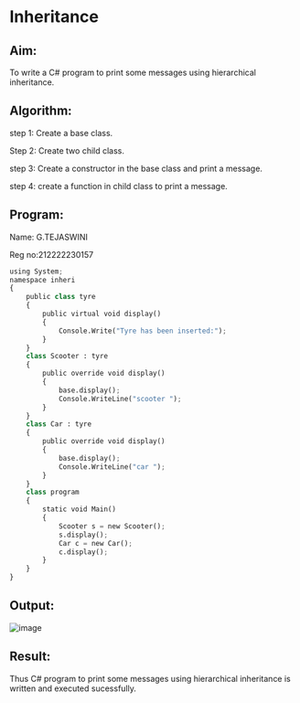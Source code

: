# Inheritance

## Aim:
To write a C# program to print some messages using hierarchical inheritance.


## Algorithm:

step 1: Create a base class.

Step 2: Create two child class.

step 3: Create a constructor in the base class and print a message.

step 4: create a function in child class to print a message.


## Program:

Name: G.TEJASWINI

Reg no:212222230157

```python
using System;
namespace inheri
{
    public class tyre
    {
        public virtual void display()
        {
            Console.Write("Tyre has been inserted:");
        }
    }
    class Scooter : tyre
    {
        public override void display()
        {
            base.display(); 
            Console.WriteLine("scooter ");
        }
    }
    class Car : tyre
    {
        public override void display()
        {
            base.display();
            Console.WriteLine("car ");
        }
    }
    class program
    {
        static void Main()
        {
            Scooter s = new Scooter();
            s.display();
            Car c = new Car();
            c.display();
        }
    }
}

```

## Output:
![image](https://github.com/TejaswiniGugananthan/Inheritance/assets/121222763/06c040c3-d369-4f47-b58d-b959903da0de)


## Result:
Thus C# program to print some messages using hierarchical inheritance is written and executed sucessfully.
